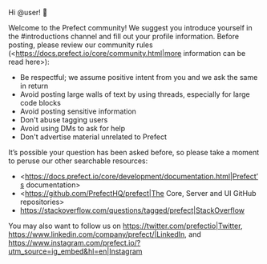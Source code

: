 Hi @user! :wave: 

Welcome to the Prefect community! We suggest you introduce yourself in the #introductions channel and fill out your profile information. Before posting, please review our community rules (<https://docs.prefect.io/core/community.html|more information can be read here>):   
* Be respectful; we assume positive intent from you and we ask the same in return 
* Avoid posting large walls of text by using threads, especially for large code blocks 
* Avoid posting sensitive information 
* Don't abuse tagging users 
* Avoid using DMs to ask for help 
* Don't advertise material unrelated to Prefect 

It’s possible your question has been asked before, so please take a moment to peruse our other searchable resources: 
* <https://docs.prefect.io/core/development/documentation.html|Prefect’s documentation> 
* <https://github.com/PrefectHQ/prefect|The Core, Server and UI GitHub repositories> 
* <https://stackoverflow.com/questions/tagged/prefect|StackOverflow> 

You may also want to follow us on <https://twitter.com/prefectio|Twitter>, <https://www.linkedin.com/company/prefect/|LinkedIn>, and <https://www.instagram.com/prefect.io/?utm_source=ig_embed&hl=en|Instagram>